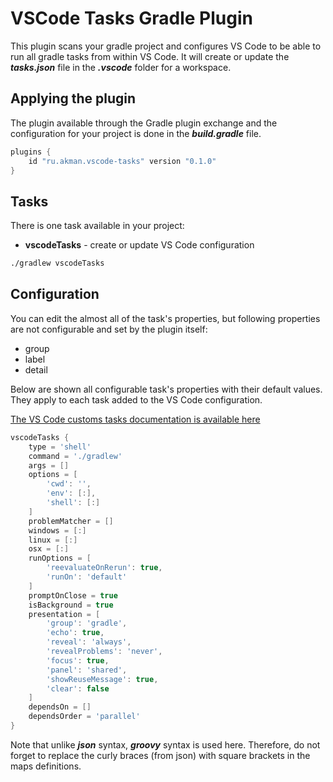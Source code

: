 # VSCode Tasks Gradle Plugin

This plugin scans your gradle project and configures VS Code to be able
to run all gradle tasks from within VS Code. It will create or update
the ***tasks.json*** file in the ***.vscode*** folder for a workspace.

## Applying the plugin

The plugin available through the Gradle plugin exchange and the configuration
for your project is done in the ***build.gradle*** file.

```groovy
plugins {
    id "ru.akman.vscode-tasks" version "0.1.0"
}
```

## Tasks

There is one task available in your project:

- **vscodeTasks** - create or update VS Code configuration

```bash
./gradlew vscodeTasks
```

## Configuration

You can edit the almost all of the task's properties, but following properties
are not configurable and set by the plugin itself:

- group
- label
- detail

Below are shown all configurable task's properties with their default values.
They apply to each task added to the VS Code configuration.

[The VS Code customs tasks documentation is available here][see]

```groovy
vscodeTasks {
    type = 'shell'
    command = './gradlew'
    args = []
    options = [
        'cwd': '',
        'env': [:],
        'shell': [:]
    ]
    problemMatcher = []
    windows = [:]
    linux = [:]
    osx = [:]
    runOptions = [
        'reevaluateOnRerun': true,
        'runOn': 'default'
    ]
    promptOnClose = true
    isBackground = true
    presentation = [
        'group': 'gradle',
        'echo': true,
        'reveal': 'always',
        'revealProblems': 'never',
        'focus': true,
        'panel': 'shared',
        'showReuseMessage': true,
        'clear': false
    ]
    dependsOn = []
    dependsOrder = 'parallel'
}
```

Note that unlike ***json*** syntax, ***groovy*** syntax is used here. Therefore,
do not forget to replace the curly braces (from json) with square brackets in
the maps definitions.

[see]: https://code.visualstudio.com/docs/editor/tasks#_custom-tasks
